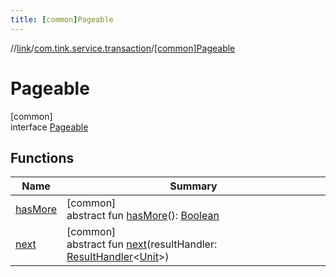 ```yaml
---
title: [common]Pageable
---
```

//[link](../../../index.html)/[com.tink.service.transaction](../index.html)/[[common]Pageable](index.html)



# Pageable



[common]\
interface [Pageable](index.html)



## Functions


| Name | Summary |
|---|---|
| [hasMore](has-more.html) | [common]<br>abstract fun [hasMore](has-more.html)(): [Boolean](https://kotlinlang.org/api/latest/jvm/stdlib/kotlin/-boolean/index.html) |
| [next](next.html) | [common]<br>abstract fun [next](next.html)(resultHandler: [ResultHandler](../../com.tink.service.handler/[common]-result-handler/index.html)&lt;[Unit](https://kotlinlang.org/api/latest/jvm/stdlib/kotlin/-unit/index.html)&gt;) |

